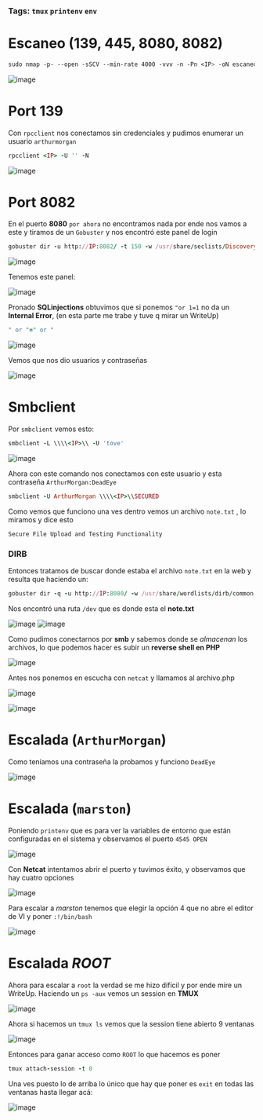 ### Tags: `tmux` `printenv` `env`

# Escaneo (**139, 445, 8080, 8082**)

```css
sudo nmap -p- --open -sSCV --min-rate 4000 -vvv -n -Pn <IP> -oN escaneo
```

![image](https://github.com/user-attachments/assets/932f00ae-39eb-4da7-98a8-bd4cd90b8deb)

# Port 139

Con `rpcclient` nos conectamos sin credenciales y pudimos enumerar un usuario `arthurmorgan`

```ruby
rpcclient <IP> -U '' -N 
```

![image](https://github.com/user-attachments/assets/2c547aa7-7c8f-4e68-81d6-333f5d803cb7)


# Port 8082 

En el puerto **8080** ``por ahora`` no encontramos nada por ende nos vamos a este y tiramos de un ``Gobuster`` y nos encontró este panel de login

```ruby
gobuster dir -u http://IP:8082/ -t 150 -w /usr/share/seclists/Discovery/Web-Content/directory-list-2.3-medium.txt -x txt,php,html --no-error
```

![image](https://github.com/user-attachments/assets/fdeff637-2bfa-41ea-96b9-47e62b5a5efa)


Tenemos este panel:

![image](https://github.com/user-attachments/assets/b7819165-2761-498a-9bd0-d3f7fd701b32)

Pronado **SQLinjections** obtuvimos que si ponemos  `"or 1=1` no da un **Internal Error**, (en esta parte me trabe y tuve q mirar un WriteUp)

```ruby
" or "=" or "
```

![image](https://github.com/user-attachments/assets/35580a74-e287-48d5-a5e1-d506110baa89)

Vemos que nos dio usuarios y contraseñas

![image](https://github.com/user-attachments/assets/893961eb-d698-4ada-81de-24296b5da7aa)


# Smbclient

Por `smbclient` vemos esto:

```ruby
smbclient -L \\\\<IP>\\ -U 'tove'
```

![image](https://github.com/user-attachments/assets/6e5c7bae-c3e3-4640-b874-02028255ede1)

Ahora con este comando nos conectamos con este usuario y esta contraseña `ArthurMorgan:DeadEye`

```ruby
smbclient -U ArthurMorgan \\\\<IP>\\SECURED 
```

Como vemos que funciono una ves dentro vemos un archivo `note.txt` , lo  miramos y dice esto

```
Secure File Upload and Testing Functionality
```

### DIRB

Entonces tratamos de buscar donde estaba el archivo `note.txt` en la web y resulta que haciendo un:

```ruby
gobuster dir -q -u http://IP:8080/ -w /usr/share/wordlists/dirb/common.txt  
```

Nos encontró una ruta `/dev` que es donde esta el **note.txt**

![image](https://github.com/user-attachments/assets/43cb2f62-e905-482f-b647-795455192f5d)
![image](https://github.com/user-attachments/assets/63d2a667-9676-4c21-b055-976cf22b6295)


Como pudimos conectarnos por **smb** y sabemos donde se *almacenan* los archivos, lo que podemos hacer es subir un **reverse shell en PHP** 

![image](https://github.com/user-attachments/assets/b09cfe83-902b-40c5-9dca-bc00f86871fe)

Antes nos ponemos en escucha con `netcat` y llamamos al archivo.php

![image](https://github.com/user-attachments/assets/6d9eafd1-afee-4302-9218-3dc83da7804b)

![image](https://github.com/user-attachments/assets/c6f68002-b062-4773-b326-3c22f766481c)


# Escalada (``ArthurMorgan``)

Como teníamos una contraseña la probamos y funciono `DeadEye`

![image](https://github.com/user-attachments/assets/7bb2a385-9ea5-47d7-86de-e4d57fde6979)

# Escalada (``marston``)

Poniendo `printenv` que es para ver la variables de entorno que están configuradas en el sistema y observamos el puerto ``4545 OPEN``

![image](https://github.com/user-attachments/assets/704b3066-2737-4497-a882-414ed1a2f5e2)

Con **Netcat** intentamos abrir el puerto y tuvimos éxito, y observamos que hay cuatro opciones 

![image](https://github.com/user-attachments/assets/220e81e6-e5f2-4ef7-967f-7354ad21a248)

Para escalar a *marston* tenemos que elegir la opción 4 que no abre el editor de VI y poner `:!/bin/bash`

![image](https://github.com/user-attachments/assets/46db2c14-20a8-4057-8300-f98022850a36)


# Escalada *ROOT*

Ahora para escalar a `root` la verdad se me hizo difícil y por ende mire un WriteUp. Haciendo un `ps -aux` vemos un session en **TMUX**

![image](https://github.com/user-attachments/assets/a4e2db1b-0afd-49d8-a98e-4632097c1803)

Ahora si hacemos un `tmux ls` vemos que la session tiene abierto 9 ventanas

![image](https://github.com/user-attachments/assets/958fff47-0fa6-4ad7-95ff-72b35b571b11)

Entonces para ganar acceso como `ROOT` lo que hacemos es poner 

```ruby
tmux attach-session -t 0
```

Una ves puesto lo de arriba lo único que hay que poner es `exit` en todas las ventanas hasta llegar acá:

![image](https://github.com/user-attachments/assets/e9907245-d2d1-4db2-98af-e88224cfb1d9)









